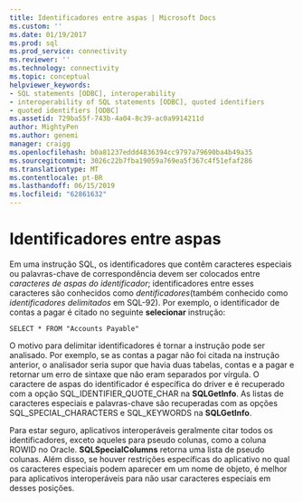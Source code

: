 ```yaml
---
title: Identificadores entre aspas | Microsoft Docs
ms.custom: ''
ms.date: 01/19/2017
ms.prod: sql
ms.prod_service: connectivity
ms.reviewer: ''
ms.technology: connectivity
ms.topic: conceptual
helpviewer_keywords:
- SQL statements [ODBC], interoperability
- interoperability of SQL statements [ODBC], quoted identifiers
- quoted identifiers [ODBC]
ms.assetid: 729ba55f-743b-4a04-8c39-ac0a9914211d
author: MightyPen
ms.author: genemi
manager: craigg
ms.openlocfilehash: b0a81237eddd4836394cc9797a79690ba4b49a35
ms.sourcegitcommit: 3026c22b7fba19059a769ea5f367c4f51efaf286
ms.translationtype: MT
ms.contentlocale: pt-BR
ms.lasthandoff: 06/15/2019
ms.locfileid: "62861632"
---
```

# <a name="quoted-identifiers"></a>Identificadores entre aspas
Em uma instrução SQL, os identificadores que contêm caracteres especiais ou palavras-chave de correspondência devem ser colocados entre *caracteres de aspas do identificador*; identificadores entre esses caracteres são conhecidos como *dentificadores*(também conhecido como *identificadores delimitados* em SQL-92). Por exemplo, o identificador de contas a pagar é citado no seguinte **selecionar** instrução:  
  
```  
SELECT * FROM "Accounts Payable"  
```  
  
 O motivo para delimitar identificadores é tornar a instrução pode ser analisado. Por exemplo, se as contas a pagar não foi citada na instrução anterior, o analisador seria supor que havia duas tabelas, contas e a pagar e retornar um erro de sintaxe que não eram separados por vírgula. O caractere de aspas do identificador é específica do driver e é recuperado com a opção SQL_IDENTIFIER_QUOTE_CHAR na **SQLGetInfo**. As listas de caracteres especiais e palavras-chave são recuperadas com as opções SQL_SPECIAL_CHARACTERS e SQL_KEYWORDS na **SQLGetInfo**.  
  
 Para estar seguro, aplicativos interoperáveis geralmente citar todos os identificadores, exceto aqueles para pseudo colunas, como a coluna ROWID no Oracle. **SQLSpecialColumns** retorna uma lista de pseudo colunas. Além disso, se houver restrições específicas do aplicativo no qual os caracteres especiais podem aparecer em um nome de objeto, é melhor para aplicativos interoperáveis para não usar caracteres especiais em desses posições.
